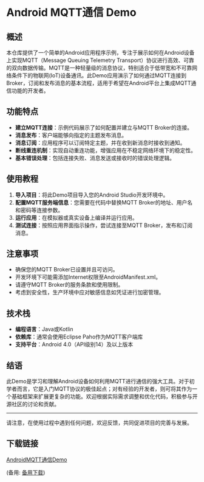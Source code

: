 # Android MQTT通信 Demo

## 概述

本仓库提供了一个简单的Android应用程序示例，专注于展示如何在Android设备上实现MQTT（Message Queuing Telemetry Transport）协议进行高效、可靠的双向数据传输。MQTT是一种轻量级的消息协议，特别适合于低带宽和不可靠网络条件下的物联网(IoT)设备通讯。此Demo应用演示了如何通过MQTT连接到Broker，订阅和发布消息的基本流程，适用于希望在Android平台上集成MQTT通信功能的开发者。

## 功能特点

- **建立MQTT连接**：示例代码展示了如何配置并建立与MQTT Broker的连接。
- **消息发布**：客户端能够向指定的主题发布消息。
- **消息订阅**：应用程序可以订阅特定主题，并在收到新消息时接收到通知。
- **断线重连机制**：实现自动重连功能，增强应用在不稳定网络环境下的稳定性。
- **基本错误处理**：包括连接失败、消息发送或接收时的错误处理逻辑。

## 使用教程

1. **导入项目**：将此Demo项目导入您的Android Studio开发环境中。
2. **配置MQTT服务端信息**：您需要在代码中替换MQTT Broker的地址、用户名和密码等连接参数。
3. **运行应用**：在模拟器或真实设备上编译并运行应用。
4. **测试连接**：按照应用界面指示操作，尝试连接至MQTT Broker，发布和订阅消息。

## 注意事项

- 确保您的MQTT Broker已设置并且可访问。
- 开发环境下可能需添加Internet权限至AndroidManifest.xml。
- 请遵守MQTT Broker的服务条款和使用限制。
- 考虑到安全性，生产环境中应对敏感信息如凭证进行加密管理。

## 技术栈

- **编程语言**：Java或Kotlin
- **依赖库**：通常会使用Eclipse Paho作为MQTT客户端库
- **支持平台**：Android 4.0（API级别14）及以上版本

## 结语

此Demo是学习和理解Android设备如何利用MQTT进行通信的强大工具。对于初学者而言，它是入门MQTT协议的极佳起点；对有经验的开发者，则可将其作为一个基础框架来扩展更复杂的功能。欢迎根据实际需求调整和优化代码，积极参与开源社区的讨论和贡献。

---

请注意，在使用过程中遇到任何问题，欢迎反馈，共同促进项目的完善与发展。

## 下载链接
[AndroidMQTT通信Demo](https://pan.quark.cn/s/e17af5eeb739) 

(备用: [备用下载](https://pan.baidu.com/s/1O4EN5eKWjCwJsNzr8imtAA?pwd=1234))
